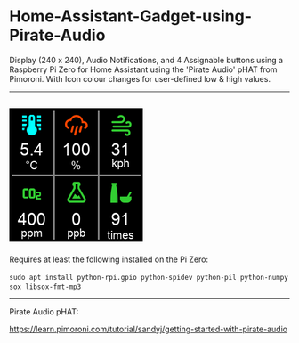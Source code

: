 # Home-Assistant-Gadget-using-Pirate-Audio
Display (240 x 240), Audio Notifications, and 4 Assignable buttons using a Raspberry Pi Zero for Home Assistant using the 'Pirate Audio' pHAT from Pimoroni. With Icon colour changes for user-defined low & high values.

---
![Sensor Data Screen Example](https://raw.githubusercontent.com/Bit-River/Home-Assistant-Gadget-using-Pirate-Audio/master/screen-example.png)
---

Requires at least the following installed on the Pi Zero:

```sudo apt install python-rpi.gpio python-spidev python-pil python-numpy sox libsox-fmt-mp3```

---

Pirate Audio pHAT:

https://learn.pimoroni.com/tutorial/sandyj/getting-started-with-pirate-audio 



